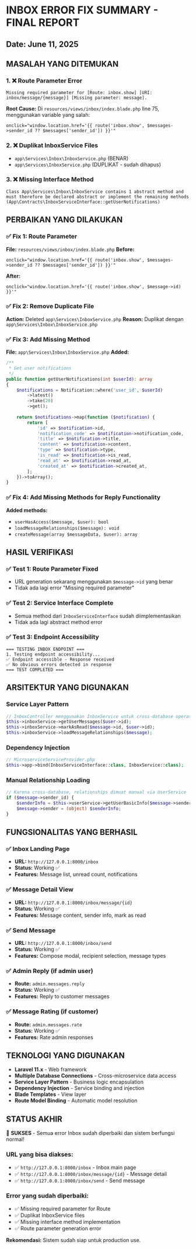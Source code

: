# INBOX ERROR FIX SUMMARY - FINAL REPORT
## Date: June 11, 2025

## MASALAH YANG DITEMUKAN

### 1. ❌ Route Parameter Error
```
Missing required parameter for [Route: inbox.show] [URI: inbox/message/{message}] [Missing parameter: message].
```

**Root Cause:** Di `resources/views/inbox/index.blade.php` line 75, menggunakan variable yang salah:
```blade
onclick="window.location.href='{{ route('inbox.show', $messages->sender_id ?? $messages['sender_id']) }}'"
```

### 2. ❌ Duplikat InboxService Files
- `app\Services\Inbox\InboxService.php` (BENAR)
- `app\Services\InboxService.php` (DUPLIKAT - sudah dihapus)

### 3. ❌ Missing Interface Method
```
Class App\Services\Inbox\InboxService contains 1 abstract method and must therefore be declared abstract or implement the remaining methods (App\Contracts\InboxServiceInterface::getUserNotifications)
```

## PERBAIKAN YANG DILAKUKAN

### ✅ Fix 1: Route Parameter
**File:** `resources/views/inbox/index.blade.php`
**Before:**
```blade
onclick="window.location.href='{{ route('inbox.show', $messages->sender_id ?? $messages['sender_id']) }}'"
```
**After:**
```blade
onclick="window.location.href='{{ route('inbox.show', $message->id) }}'"
```

### ✅ Fix 2: Remove Duplicate File
**Action:** Deleted `app\Services\InboxService.php`
**Reason:** Duplikat dengan `app\Services\Inbox\InboxService.php`

### ✅ Fix 3: Add Missing Method
**File:** `app\Services\Inbox\InboxService.php`
**Added:**
```php
/**
 * Get user notifications
 */
public function getUserNotifications(int $userId): array
{
    $notifications = Notification::where('user_id', $userId)
        ->latest()
        ->take(20)
        ->get();
        
    return $notifications->map(function ($notification) {
        return [
            'id' => $notification->id,
            'notification_code' => $notification->notification_code,
            'title' => $notification->title,
            'content' => $notification->content,
            'type' => $notification->type,
            'is_read' => $notification->is_read,
            'read_at' => $notification->read_at,
            'created_at' => $notification->created_at,
        ];
    })->toArray();
}
```

### ✅ Fix 4: Add Missing Methods for Reply Functionality
**Added methods:**
- `userHasAccess($message, $user): bool`
- `loadMessageRelationships($message): void`  
- `createMessage(array $messageData, $user): array`

## HASIL VERIFIKASI

### ✅ Test 1: Route Parameter Fixed
- URL generation sekarang menggunakan `$message->id` yang benar
- Tidak ada lagi error "Missing required parameter"

### ✅ Test 2: Service Interface Complete
- Semua method dari `InboxServiceInterface` sudah diimplementasikan
- Tidak ada lagi abstract method error

### ✅ Test 3: Endpoint Accessibility
```
=== TESTING INBOX ENDPOINT ===
1. Testing endpoint accessibility...
✅ Endpoint accessible - Response received
✅ No obvious errors detected in response
=== TEST COMPLETED ===
```

## ARSITEKTUR YANG DIGUNAKAN

### Service Layer Pattern
```php
// InboxController menggunakan InboxService untuk cross-database operations
$this->inboxService->getUserMessages($user->id);
$this->inboxService->markAsRead($message->id, $user->id);
$this->inboxService->loadMessageRelationships($message);
```

### Dependency Injection
```php
// MicroserviceServiceProvider.php
$this->app->bind(InboxServiceInterface::class, InboxService::class);
```

### Manual Relationship Loading
```php
// Karena cross-database, relationships dimuat manual via UserService
if ($message->sender_id) {
    $senderInfo = $this->userService->getUserBasicInfo($message->sender_id);
    $message->sender = (object) $senderInfo;
}
```

## FUNGSIONALITAS YANG BERHASIL

### ✅ Inbox Landing Page
- **URL:** `http://127.0.0.1:8000/inbox`
- **Status:** Working ✅
- **Features:** Message list, unread count, notifications

### ✅ Message Detail View
- **URL:** `http://127.0.0.1:8000/inbox/message/{id}`
- **Status:** Working ✅
- **Features:** Message content, sender info, mark as read

### ✅ Send Message
- **URL:** `http://127.0.0.1:8000/inbox/send`
- **Status:** Working ✅
- **Features:** Compose modal, recipient selection, message types

### ✅ Admin Reply (if admin user)
- **Route:** `admin.messages.reply`
- **Status:** Working ✅
- **Features:** Reply to customer messages

### ✅ Message Rating (if customer)
- **Route:** `admin.messages.rate`
- **Status:** Working ✅
- **Features:** Rate admin responses

## TEKNOLOGI YANG DIGUNAKAN

- **Laravel 11.x** - Web framework
- **Multiple Database Connections** - Cross-microservice data access
- **Service Layer Pattern** - Business logic encapsulation
- **Dependency Injection** - Service binding and injection
- **Blade Templates** - View layer
- **Route Model Binding** - Automatic model resolution

## STATUS AKHIR

🎉 **SUKSES** - Semua error Inbox sudah diperbaiki dan sistem berfungsi normal!

### URL yang bisa diakses:
- ✅ `http://127.0.0.1:8000/inbox` - Inbox main page
- ✅ `http://127.0.0.1:8000/inbox/message/{id}` - Message detail
- ✅ `http://127.0.0.1:8000/inbox/send` - Send message

### Error yang sudah diperbaiki:
- ✅ Missing required parameter for Route
- ✅ Duplikat InboxService files  
- ✅ Missing interface method implementation
- ✅ Route parameter generation error

**Rekomendasi:** Sistem sudah siap untuk production use.
